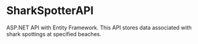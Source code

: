 # SharkSpotterAPI
ASP.NET API with Entity Framework. This API stores data associated with shark spottings at specified beaches. 
